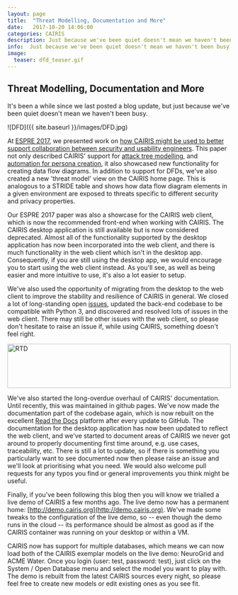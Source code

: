 ```yaml
---
layout: page
title:  "Threat Modelling, Documentation and More"
date:   2017-10-20 14:06:00
categories: CAIRIS
description: Just because we've been quiet doesn't mean we haven't been busy
info:  Just because we've been quiet doesn't mean we haven't been busy
image:
  teaser: dfd_teaser.gif
---
```


## Threat Modelling, Documentation and More  ##

It's been a while since we last posted a blog update, but just because we've been quiet doesn't mean we haven't been busy.  


![DFD]({{ site.baseurl }}/images/DFD.jpg)

At [ESPRE 2017](http://espre2017.org), we presented work on [how CAIRIS might be used to better support collaboration between security and usability engineers](http://www.shamalfaily.com/wp-content/papercite-data/pdf/faia17.pdf).  This paper not only described CAIRIS' support for [attack tree modelling](http://cairis.org/cairis/attacktrees/), and [automation for persona creation](http://cairis.org/cairis/trello/), it also showcased new functionality for creating data flow diagrams.   In addition to support for DFDs, we've also created a new 'threat model' view on the CAIRIS home page.  This is analogous to a STRIDE table and shows how data flow diagram elements in a given environment are exposed to threats specific to different security and privacy properties.


Our ESPRE 2017 paper was also a showcase for the CAIRIS web client, which is now the recommended front-end when working with CAIRIS.  The CAIRIS desktop application is still available but is now considered deprecated.  Almost all of the functionality supported by the desktop application has now been incorporated into the web client, and there is much functionality in the web client which isn't in the desktop app.  Consequently, if you are still using the desktop app, we would encourage you to start using the web client instead.  As you'll see, as well as being easier and more intuitive to use, it's also a lot easier to setup.


We've also used the opportunity of migrating from the desktop to the web client to improve the stability and resilience of CAIRIS in general.  We closed a lot of long-standing open [issues](https://github.com/failys/cairis/issues), updated the back-end codebase to be compatible with Python 3, and discovered and resolved lots of issues in the web client.  There may still be other issues with the web client, so please don't hesitate to raise an issue if, while using CAIRIS, something doesn't feel right.



<p><img src="{{ site.baseurl }}/images/rtd.jpg" alt="RTD" style="width:100%;height:100;"/></p>

We've also started the long-overdue overhaul of CAIRIS' documentation.  Until recently, this was maintained in github pages.  We've now made the documentation part of the codebase again, which is now rebuilt on the excellent [Read the Docs](http://cairis.readthedocs.io/en/latest/) platform after every update to GitHub.  The documentation for the desktop application has now been updated to reflect the web client, and we've started to document areas of CAIRIS we never got around to properly documenting first time around, e.g. use cases, traceability, etc.   There is still a lot to update, so if there is something you particularly want to see documented now then please raise an issue and we'll look at prioritising what you need.   We would also welcome pull requests for any typos you find or general improvements you think might be useful.


Finally, if you've been following this blog then you will know we trialled a live demo of CAIRIS a few months ago.  The live demo now has a permanent home: [http://demo.cairis.org](http://demo.cairis.org).  We've made some tweaks to the configuration of the live demo, so -- even though the demo runs in the cloud -- its performance should be almost as good as if the CAIRIS container was running on your desktop or within a VM.

CAIRIS now has support for multiple databases, which means we can now load both of the CAIRIS exemplar models on the live demo:  NeuroGrid and ACME Water.   Once you login (user: test, password: test), just click on the System / Open Database menu and select the model you want to play with.  The demo is rebuilt from the latest CAIRIS sources every night, so please feel free to create new models or edit existing ones as you see fit.
